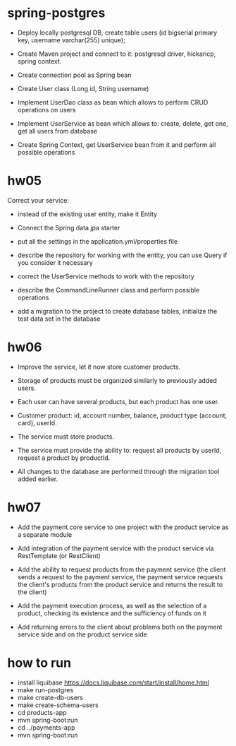 # spring-postgres

- Deploy locally postgresql DB, create table users (id bigserial primary key, username varchar(255) unique);

- Create Maven project and connect to it: postgresql driver, hickaricp, spring context.

- Create connection pool as Spring bean

- Create User class (Long id, String username)

- Implement UserDao class as bean which allows to perform CRUD operations on users

- Implement UserService as bean which allows to: create, delete, get one, get all users from database

- Create Spring Context, get UserService bean from it and perform all possible operations

# hw05

Correct your service:

- instead of the existing user entity, make it Entity

- Connect the Spring data jpa starter

- put all the settings in the application.yml/properties file

- describe the repository for working with the entity, you can use Query if you consider it necessary

- correct the UserService methods to work with the repository

- describe the CommandLineRunner class and perform possible operations

- add a migration to the project to create database tables, initialize the test data set in the database

# hw06

- Improve the service, let it now store customer products.

- Storage of products must be organized similarly to previously added users.

- Each user can have several products, but each product has one user.

- Customer product: id, account number, balance, product type (account, card), userId.

- The service must store products.

- The service must provide the ability to: request all products by userId, request a product by productId.

- All changes to the database are performed through the migration tool added earlier.

# hw07

- Add the payment core service to one project with the product service as a separate module

- Add integration of the payment service with the product service via RestTemplate (or RestClient)

- Add the ability to request products from the payment service (the client sends a request to the payment service, the payment service requests the client's products from the product service and returns the result to the client)

- Add the payment execution process, as well as the selection of a product, checking its existence and the sufficiency of funds on it

- Add returning errors to the client about problems both on the payment service side and on the product service side

# how to run

- install liquibase https://docs.liquibase.com/start/install/home.html
- make run-postgres
- make create-db-users
- make create-schema-users
- cd products-app
- mvn spring-boot:run
- cd ../payments-app
- mvn spring-boot:run